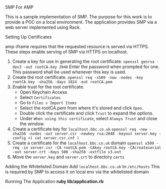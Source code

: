SMP For AMP

This is a sample implementation of SMP. The purpose for this work is to provide a POC on a local environment.
The application provides SMP via a web server implemented using Rack.

Setting Up Certificates

amp-iframe requires that the requested resource is served via HTTPS. These steps enable serving of SMP
via HTTPS on localhost.

1. Create a key for use in generating the root certificate.
      `openssl genrsa -des3 -out rootCA.key 2048`
  Enter the password when prompted for one. This password shall be used whenever this key is used.
2. Create the root certificate.
      `openssl req -x509 -new -nodes -key rootCA.key -sha256 -days 1024 -out rootCA.pem`
3. Enable trust for the root certificate.
    - Open Keychain Access
    - Select `Certificates`
    - Go to `Files > Import Items`
    - Select the rootCA.pem from where it's stored and click `Open`.
    - Double click the certificate and click `Trust` to expand the options.
    - Under `When using this certificate`, select `Always Trust` and close the window.
4. Create a certificate key for `localhost.bbc.co.uk`
      `openssl req -new -sha256 -nodes -out server.csr -newkey rsa:2048 -keyout server.key -config <( cat server.csr.cnf )`
5. Create a certificate for the `localhost.bbc.co.uk` domain
      `openssl x509 -req -in server.csr -CA rootCA.pem -CAkey rootCA.key -CAcreateserial -out server.crt -days 500 -sha256 -extfile v3.ext`
6. Move the `server.key` and `server.crt` to directory `certs`

Adding the Whitelisted Domain
Add `localhost.bbc.co.uk` to `/etc/hosts`
    This is required by SMP to access it on local env via the whitelisted domain

Running The Application
    **ruby lib/application.rb**

